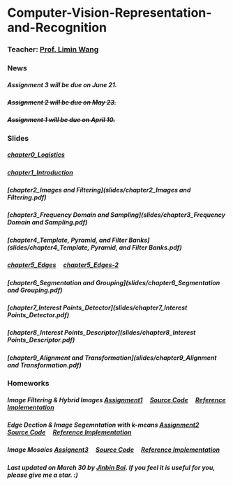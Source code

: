 # Computer-Vision-Representation-and-Recognition

### Teacher: [Prof. Limin Wang](http://wanglimin.github.io)


### News

##### Assignment 3 will be due on June 21.
##### ~~Assignment 2 will be due on May 23.~~
##### ~~Assignment 1 will be due on April 10.~~


### Slides

##### [chapter0_Logistics](slides/chapter0_Logistics.pdf)
##### [chapter1_Introduction](slides/chapter1_Introduction.pdf)
##### [chapter2_Images and Filtering](slides/chapter2_Images and Filtering.pdf)
##### [chapter3_Frequency Domain and Sampling](slides/chapter3_Frequency Domain and Sampling.pdf)
##### [chapter4_Template, Pyramid, and Filter Banks](slides/chapter4_Template, Pyramid, and Filter Banks.pdf)
##### [chapter5_Edges](slides/chapter5_Edges.pdf) &nbsp;&nbsp;&nbsp; [chapter5_Edges-2](slides/chapter5_Edges-2.pdf)
##### [chapter6_Segmentation and Grouping](slides/chapter6_Segmentation and Grouping.pdf)
##### [chapter7_Interest Points_Detector](slides/chapter7_Interest Points_Detector.pdf)
##### [chapter8_Interest Points_Descriptor](slides/chapter8_Interest Points_Descriptor.pdf)
##### [chapter9_Alignment and Transformation](slides/chapter9_Alignment and Transformation.pdf)

### Homeworks

##### Image Filtering & Hybrid Images [Assignment1](assignment1/assignment1.pdf) &nbsp;&nbsp;&nbsp; [Source Code](assignment1/proj1.zip) &nbsp;&nbsp;&nbsp; [Reference Implementation](assignment1/171860607.zip)

##### Edge Dection & Image Segemntation with k-means [Assignment2](assignment2/assignment2.pdf) &nbsp;&nbsp;&nbsp; [Source Code](assignment2/proj2.zip) &nbsp;&nbsp;&nbsp; [Reference Implementation](assignment2/171860607.zip)  

##### Image Mosaics [Assignent3](assignment3/assignment3.pdf) &nbsp;&nbsp;&nbsp; [Source Code](assignment3/proj3.zip) &nbsp;&nbsp;&nbsp; [Reference Implementation](assignment3/171860607.zip)  
  
  
##### Last updated on March 30 by [Jinbin Bai](https://noyii.github.io). If you feel it is useful for you, please give me a star. :)
